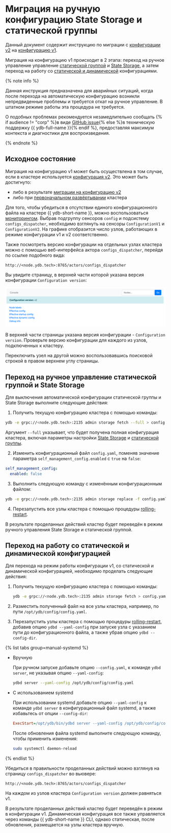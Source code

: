 # Миграция на ручную конфигурацию State Storage и статической группы

Данный документ содержит инструкцию по миграции с [конфигурации v2](../before-v25.1/configuration-management/config-overview.md) на [конфигурацию v1](../../../configuration-management/index.md).

Миграция на конфигурацию v1 происходит в 2 этапа: переход на ручное управление управление [статической группой](../../../../concepts/glossary.md#state-storage) и [State Storage](../../../../concepts/glossary.md#static-group), а затем переход на работу со [статической и динамической](../before-v25.1/index.md) конфигурациями.

{% note info %}

Данная инструкция предназначена для аварийных ситуаций, когда после перехода на автоматическую конфигурацию возникли непредвиденные проблемы и требуется откат на ручное управление. В штатном режиме работы эта процедура не требуется.

О подобных проблемах рекомендуется незамедлительно сообщать {% if audience != "corp" %}в виде [GitHub issue](https://github.com/ydb-platform/ydb/issues/new){% else %}в техническую поддержку {{ ydb-full-name }}{% endif %}, предоставляя максимум контекста и диагностики для воспроизведения.

{% endnote %}

## Исходное состояние

Миграция на конфигурацию v1 может быть осуществлена в том случае, если в кластере используется [конфигурация v2](../../../configuration-management/index.md). Это может быть достигнуто:

- либо в результате [миграции на конфигурацию v2](migration-to-v2.md)
- либо при [первоначальном развёртывании](../initial-deployment.md) кластера

Для того, чтобы убедиться в отсутствии единого конфигурационного файла на кластере {{ ydb-short-name }}, можно воспользоваться [мониторингом](../../../observability/monitoring.md). Выбрав подгруппу сенсоров `config` и подсистему `configs_dispatcher`, необходимо взглянуть на сенсоры `ConfigurationV1` и `ConfigurationV2`. На графике отобразится число узлов, работающих в режиме конфигурации v1 и v2 соответственно.

Также посмотреть версию конфигурации на отдельных узлах кластера можно с помощью веб-интерфейса актора `configs_dispatcher`, перейдя по ссылке подобного вида:

```text
http://<node.ydb.tech>:8765/actors/configs_dispatcher
```

Вы увидите страницу, в верхней части которой указана версия конфигурации `Configuration version`:

![configs-dispatcher-page](./_assets/viewer-v2.png)

В верхней части страницы указана версия конфигурации - `Configuration version`. Проверьте версию конфигурации для каждого из узлов, подключенных к кластеру.

Переключить узел на другой можно воспользовавшись поисковой строкой в правом верхнем углу страницы.

## Переход на ручное управление статической группой и State Storage

Для выключения автоматической конфигурации статической группы и State Storage выполните следующие действия:

1. Получить текущую конфигурацию кластера с помощью команды:

```bash
ydb -e grpc://<node.ydb.tech>:2135 admin storage fetch --full > config.yaml
```

Аргумент `--full` указывает, что будет получена полная конфигурация кластера, включая параметры настройки [State Storage](../../../../reference/configuration/index.md#domains-state) и [статической группы](../../../../reference/configuration/index.md#blob_storage_config).

2. Изменить конфигурационный файл `config.yaml`, поменяв значение параметра `self_management_config.enabled` с `true` на `false`:

```yaml
self_management_config:
  enabled: false
```

3. Выполнить следующую команду с изменённым конфигурационным файлом:

```bash
ydb -e grpc://<node.ydb.tech>:2135 admin storage replace -f config.yaml
```

4. Перезапустить все узлы кластера с помощью процедуры [rolling-restart](../../../../maintenance/manual/node_restarting.md).

В результате проделанных действий кластер будет переведён в режим ручного управления State Storage и статической группой.

## Переход на работу со статической и динамической конфигурацией

Для перехода на режим работы конфигурации v1, со статической и динамической конфигурацией, необходимо проделать следующие действия:

1. Получить текущую конфигурацию кластера с помощью команды:

    ```bash
    ydb -e grpc://<node.ydb.tech>:2135 admin storage fetch > config.yaml
    ```

1. Разместить полученный файл на все узлы кластера, например, по пути `/opt/ydb/config/config.yaml`.

1. Перезапустить узлы кластера с помощью процедуры [rolling-restart](../../../../maintenance/manual/node_restarting.md), добавив опцию `ydbd --yaml-config` при запуске узла с указанием пути до конфигурационного файла, а также убрав опцию `ydbd --config-dir`.

{% list tabs group=manual-systemd %}

- Вручную

  При ручном запуске добавьте опцию `--config.yaml`, к команде `ydbd server`, не указывая опцию `--yaml-config`:

  ```bash
  ydbd server --yaml-config /opt/ydb/config/config.yaml
  ```

- С использованием systemd

  При использовании systemd добавьте опцию `--yaml-config` к команде `ydbd server` в конфигурационный файл systemd, а также избавьтесь от опции `--config-dir`:

  ```ini
  ExecStart=/opt/ydb/bin/ydbd server --yaml-config /opt/ydb/config/config.yaml
  ```

  После обновления файла systemd выполните следующую команду, чтобы применить изменения:

  ```bash
  sudo systemctl daemon-reload
  ```

{% endlist %}

Убедиться в правильности проделанных действий можно взглянув на страницу `configs_dispatcher` во вьювере:

```text
http://<node.ydb.tech>:8765/actors/configs_dispatcher
```

На каждом из узлов кластера `Configuration version` должен равняться v1.

В результате проделанных действий кластер будет переведён в режим в конфигурации v1. Динамическая конфигурация все также управляется через команды {{ ydb-short-name }} CLI, однако статическая, после обновления, размещается на узлы кластера вручную.